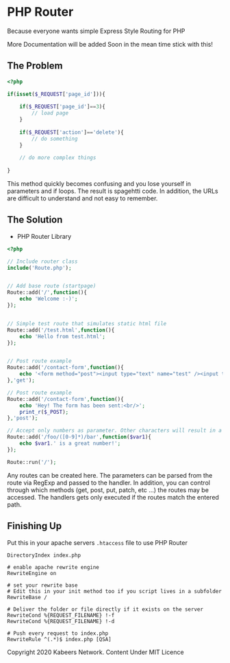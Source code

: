 # PHP Router
Because everyone wants simple Express Style Routing for PHP

More Documentation will be added Soon in the mean time stick with this!


## The Problem
```php
<?php

if(isset($_REQUEST['page_id'])){
	
    if($_REQUEST['page_id']==3){
		// load page
	}
 
	if($_REQUEST['action']=='delete'){
		// do something
	}
 
	// do more complex things
	
}

```
This method quickly becomes confusing and you lose yourself in parameters and if loops. The result is spagehtti code. In addition, the URLs are difficult to understand and not easy to remember.


## The Solution
- PHP Router Library

```php
<?php

// Include router class
include('Route.php');


// Add base route (startpage)
Route::add('/',function(){
    echo 'Welcome :-)';
});


// Simple test route that simulates static html file
Route::add('/test.html',function(){
    echo 'Hello from test.html';
});


// Post route example
Route::add('/contact-form',function(){
    echo '<form method="post"><input type="text" name="test" /><input type="submit" value="send" /></form>';
},'get');

// Post route example
Route::add('/contact-form',function(){
    echo 'Hey! The form has been sent:<br/>';
    print_r($_POST);
},'post');

// Accept only numbers as parameter. Other characters will result in a 404 error
Route::add('/foo/([0-9]*)/bar',function($var1){
    echo $var1.' is a great number!';
});

Route::run('/');

```
Any routes can be created here. The parameters can be parsed from the route via RegExp and passed to the handler. In addition, you can control through which methods (get, post, put, patch, etc ...) the routes may be accessed. The handlers gets only executed if the routes match the entered path.


## Finishing Up 
Put this in your apache servers ```.htaccess``` file to use PHP Router

```htaccess
DirectoryIndex index.php

# enable apache rewrite engine
RewriteEngine on

# set your rewrite base
# Edit this in your init method too if you script lives in a subfolder
RewriteBase /

# Deliver the folder or file directly if it exists on the server
RewriteCond %{REQUEST_FILENAME} !-f
RewriteCond %{REQUEST_FILENAME} !-d
 
# Push every request to index.php
RewriteRule ^(.*)$ index.php [QSA]
```

Copyright 2020 Kabeers Network. Content Under MIT Licence
